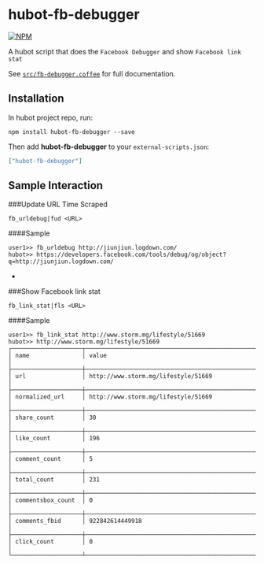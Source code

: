 # hubot-fb-debugger

[![NPM](https://nodei.co/npm/hubot-fb-debugger.png)](https://nodei.co/npm/hubot-fb-debugger/)

A hubot script that does the `Facebook Debugger` and show `Facebook link stat`

See [`src/fb-debugger.coffee`](src/fb-debugger.coffee) for full documentation.

## Installation

In hubot project repo, run:

`npm install hubot-fb-debugger --save`

Then add **hubot-fb-debugger** to your `external-scripts.json`:

```json
["hubot-fb-debugger"]
```

## Sample Interaction

###Update URL Time Scraped

```
fb_urldebug|fud <URL>
```

####Sample

```
user1>> fb_urldebug http://jiunjiun.logdown.com/
hubot>> https://developers.facebook.com/tools/debug/og/object?q=http://jiunjiun.logdown.com/
```
-
###Show Facebook link stat

```
fb_link_stat|fls <URL>
```
####Sample

```
user1>> fb_link_stat http://www.storm.mg/lifestyle/51669
hubot>> http://www.storm.mg/lifestyle/51669
┌────────────────────┬────────────────────────────────────────────────────────────┐
│ name               │ value                                                      │
├────────────────────┼────────────────────────────────────────────────────────────┤
│ url                │ http://www.storm.mg/lifestyle/51669                        │
├────────────────────┼────────────────────────────────────────────────────────────┤
│ normalized_url     │ http://www.storm.mg/lifestyle/51669                        │
├────────────────────┼────────────────────────────────────────────────────────────┤
│ share_count        │ 30                                                         │
├────────────────────┼────────────────────────────────────────────────────────────┤
│ like_count         │ 196                                                        │
├────────────────────┼────────────────────────────────────────────────────────────┤
│ comment_count      │ 5                                                          │
├────────────────────┼────────────────────────────────────────────────────────────┤
│ total_count        │ 231                                                        │
├────────────────────┼────────────────────────────────────────────────────────────┤
│ commentsbox_count  │ 0                                                          │
├────────────────────┼────────────────────────────────────────────────────────────┤
│ comments_fbid      │ 922842614449918                                            │
├────────────────────┼────────────────────────────────────────────────────────────┤
│ click_count        │ 0                                                          │
└────────────────────┴────────────────────────────────────────────────────────────┘
```
